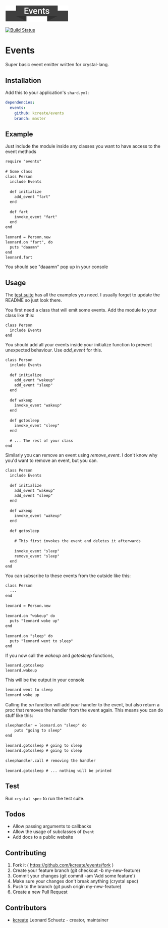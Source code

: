 [<img src="images/logo.png" width="200">](https://github.com/KCreate/events)

[![Build Status](https://travis-ci.org/KCreate/events.svg?branch=master)](https://travis-ci.org/KCreate/events)

# Events

Super basic event emitter written for crystal-lang.

## Installation

Add this to your application's `shard.yml`:

```yaml
dependencies:
  events:
    github: kcreate/events
    branch: master
```


## Example

Just include the module inside any classes you want to have access to the event methods

```crystal
require "events"

# Some class
class Person
  include Events

  def initialize
    add_event "fart"
  end

  def fart
    invoke_event "fart"
  end
end

leonard = Person.new
leonard.on "fart", do
  puts "daaamn"
end
leonard.fart
```

You should see "daaamn" pop up in your console

## Usage

The [test suite](spec/Events_spec.cr) has all the examples you need. I usually forget to update the README so just look there.

You first need a class that will emit some events. Add the module to your class like this:
```crystal
class Person
  include Events
end
```

You should add all your events inside your initialize function to prevent unexpected behaviour. Use *add_event* for this.
```crystal
class Person
  include Events

  def initialize
    add_event "wakeup"
    add_event "sleep"
  end

  def wakeup
    invoke_event "wakeup"
  end

  def gotosleep
    invoke_event "sleep"
  end

  # ... The rest of your class
end
```

Similarly you can remove an event using *remove_event*. I don't know why you'd want to remove an event, but you can.
```crystal
class Person
  include Events

  def initialize
    add_event "wakeup"
    add_event "sleep"
  end

  def wakeup
    invoke_event "wakeup"
  end

  def gotosleep

    # This first invokes the event and deletes it afterwards

    invoke_event "sleep"
    remove_event "sleep"
  end
end
```

You can subscribe to these events from the outside like this:
```crystal
class Person
  ...
end

leonard = Person.new

leonard.on "wakeup" do
  puts "leonard woke up"
end

leonard.on "sleep" do
  puts "leonard went to sleep"
end
```

If you now call the *wakeup* and *gotosleep* functions,
```crystal
leonard.gotosleep
leonard.wakeup
```

This will be the output in your console
```sh
leonard went to sleep
leonard woke up
```

Calling the *on* function will add your handler to the event, but also return a proc that removes the handler from the event again.
This means you can do stuff like this:
```crystal
sleephandler = leonard.on "sleep" do
    puts "going to sleep"
end

leonard.gotosleep # going to sleep
leonard.gotosleep # going to sleep

sleephandler.call # removing the handler

leonard.gotosleep # ... nothing will be printed
```

## Test

Run `crystal spec` to run the test suite.

## Todos
- Allow passing arguments to callbacks
- Allow the usage of subclasses of `Event`
- Add docs to a public website

## Contributing

1. Fork it ( https://github.com/kcreate/events/fork )
2. Create your feature branch (git checkout -b my-new-feature)
3. Commit your changes (git commit -am 'Add some feature')
4. Make sure your changes don't break anything (crystal spec)
5. Push to the branch (git push origin my-new-feature)
6. Create a new Pull Request

## Contributors

- [kcreate](https://github.com/kcreate) Leonard Schuetz - creator, maintainer
